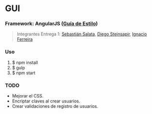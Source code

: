 # GUI
### Framework: AngularJS ([Guía de Estilo](https://github.com/johnpapa/angular-styleguide))

> Integrantes Entrega 1: [Sebastián Salata](mailto:sasalata@uc.cl), [Diego Steinsapir](mailto:dasteinsapir@uc.cl), [Ignacio Ferreira](ifferreira@uc.cl)

### Uso

1. $ npm install
2. $ gulp
3. $ npm start

### TODO

* Mejorar el CSS.
* Encriptar claves al crear usuarios.
* Crear validaciones de registro de usuarios.
